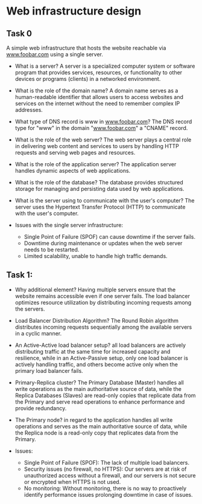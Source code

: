 # Web infrastructure design

## Task 0

A simple web infrastructure that hosts the website reachable via www.foobar.com using a single server.

- What is a server?
A server is a specialized computer system or software program that provides services, resources, or functionality to other devices or programs (clients) in a networked environment.

- What is the role of the domain name?
A domain name serves as a human-readable identifier that allows users to access websites and services on the internet without the need to remember complex IP addresses.

-  What type of DNS record is www in www.foobar.com?
The DNS record type for "www" in the domain "www.foobar.com" a "CNAME" record.

- What is the role of the web server?
The web server plays a central role in delivering web content and services to users by handling HTTP requests and serving web pages and resources.

- What is the role of the application server?
The application server handles dynamic aspects of web applications.

- What is the role of the database?
The database provides structured storage for managing and persisting data used by web applications.

- What is the server using to communicate with the user's computer?
The server uses the Hypertext Transfer Protocol (HTTP) to communicate with the user's computer.

- Issues with the single server infrastructure:
    - Single Point of Failure (SPOF) can cause downtime if the server fails.
    - Downtime during maintenance or updates when the web server needs to be restarted.
    -  Limited scalability, unable to handle high traffic demands.

## Task 1:

- Why additional element? Having multiple servers ensure that the website remains accessible even if one server fails. The load balancer optimizes resource utilization by distributing incoming requests among the servers.

- Load Balancer Distribution Algorithm? The Round Robin algorithm distributes incoming requests sequentially among the available servers in a cyclic manner.

- An Active-Active load balancer setup? all load balancers are actively distributing traffic at the same time for increased capacity and resilience, while in an Active-Passive setup, only one load balancer is actively handling traffic, and others become active only when the primary load balancer fails.

- Primary-Replica cluster? The Primary Database (Master) handles all write operations as the main authoritative source of data, while the Replica Databases (Slaves) are read-only copies that replicate data from the Primary and serve read operations to enhance performance and provide redundancy.

- The Primary node? in regard to the application handles all write operations and serves as the main authoritative source of data, while the Replica node is a read-only copy that replicates data from the Primary.

- Issues:
    - Single Point of Failure (SPOF): The lack of multiple load balancers.
    - Security issues (no firewall, no HTTPS): Our servers are at risk of unauthorized access without a firewall, and our servers is not secure or encrypted when HTTPS is not used.
    - No monitoring: Without monitoring, there is no way to proactively identify performance issues prolonging downtime in case of issues.

